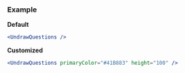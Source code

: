 ### Example

**Default**
```jsx
<UndrawQuestions />
```

**Customized**
```jsx
<UndrawQuestions primaryColor="#41B883" height="100" />
```
